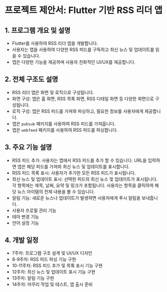 # 프로젝트 제안서: Flutter 기반 RSS 리더 앱

## 1. 프로그램 개요 및 설명
- Flutter를 사용하여 RSS 리더 앱을 개발합니다.
- 사용자는 앱을 사용하여 다양한 RSS 피드를 구독하고 최신 뉴스 및 업데이트를 읽을 수 있습니다.
- 앱은 다양한 기능을 제공하며 사용자 친화적인 UI/UX를 제공합니다.

## 2. 전체 구조도 설명
- RSS 리더 앱은 화면 및 로직으로 구성됩니다.
- 화면 구성: 앱은 홈 화면, RSS 목록 화면, RSS 디테일 화면 등 다양한 화면으로 구성됩니다.
- 로직 구성: 앱은 RSS 피드를 가져와 파싱하고, 필요한 정보를 사용자에게 제공합니다.
- 앱은 `pubsub` 패키지를 사용하여 RSS 피드를 가져옵니다.
- 앱은 `webfeed` 패키지를 사용하여 RSS 피드를 파싱합니다.

## 3. 주요 기능 설명
- RSS 피드 추가: 사용자는 앱에서 RSS 피드를 추가 할 수 있습니다. URL을 입력하면 앱은 해당 피드를 가져와 최신 뉴스 및 업데이트를 표시합니다.
- RSS 피드 목록 표시: 사용자가 추가한 모든 RSS 피드가 표시됩니다.
- 최신 뉴스 및 업데이트 표시: 선택한 피드의 최신 뉴스 및 업데이트가 표시됩니다. 각 항목에는 제목, 날짜, 요약 및 링크가 포함됩니다. 사용자는 항목을 클릭하여 해당 뉴스 아이템의 전체 내용을 볼 수 있습니다.
- 알림 기능: 새로운 뉴스나 업데이트가 발생하면 사용자에게 푸시 알림을 보내줍니다.
- 사용자 프로필 관리 기능
- 테마 변경 기능
- 언어 설정 기능

## 4. 개발 일정
- 7주차: 프로그램 구조 설계 및 UI/UX 디자인
- 8-9주차: RSS 피드 파싱 기능 구현
- 10-11주차: RSS 피드 추가 및 목록 표시 기능 구현
- 12주차: 최신 뉴스 및 업데이트 표시 기능 구현
- 13주차: 알림 기능 구현
- 14주차: 마무리 작업 및 테스트, 앱 출시 준비
